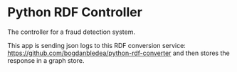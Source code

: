 # Python RDF Controller
The controller for a fraud detection system.

This app is sending json logs to this RDF conversion service: https://github.com/bogdanbledea/python-rdf-converter and then stores the response in a graph store.
